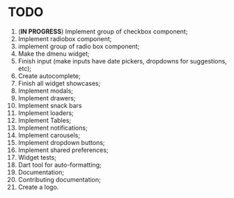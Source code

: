 # TODO

1. (**IN PROGRESS**) Implement group of checkbox component;
1. Implement radiobox component;
1. implement group of radio box component;
1. Make the dmenu widget;
1. Finish input (make inputs have date pickers, dropdowns for suggestions, etc);
1. Create autocomplete;
1. Finish all widget showcases;
1. Implement modals;
1. Implement drawers;
1. Implement snack bars
1. Implement loaders;
1. Implement Tables;
1. Implement notifications;
1. Implement carousels;
1. Implement dropdown buttons;
1. Implement shared preferences;
1. Widget tests;
1. Dart tool for auto-formatting;
1. Documentation;
1. Contributing documentation;
1. Create a logo.
